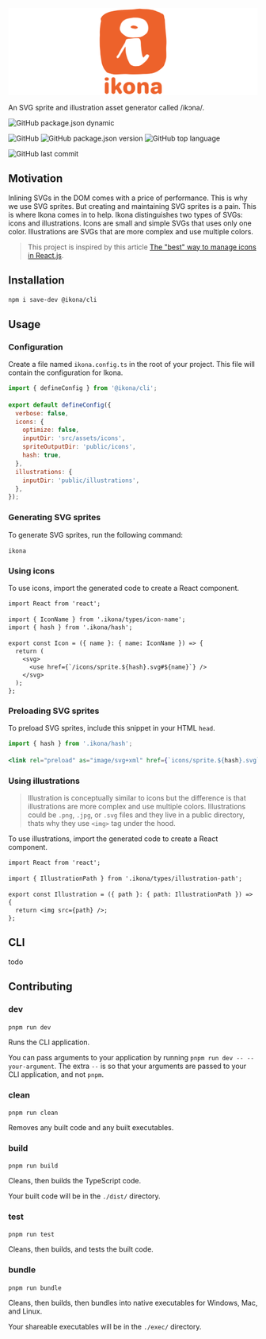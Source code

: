 ![ikona](resources/logo.svg)

An SVG sprite and illustration asset generator called /ikɔna/.

![GitHub package.json dynamic](https://img.shields.io/github/package-json/keywords/isBatak/ikona.svg?style=flat-square)

![GitHub](https://img.shields.io/github/license/isBatak/ikona.svg?style=flat-square)
![GitHub package.json version](https://img.shields.io/github/package-json/v/isBatak/ikona.svg?style=flat-square)
![GitHub top language](https://img.shields.io/github/languages/top/isBatak/ikona.svg?style=flat-square)

![GitHub last commit](https://img.shields.io/github/last-commit/isBatak/ikona.svg?style=flat-square)

## Motivation

Inlining SVGs in the DOM comes with a price of performance. This is why we use SVG sprites. But creating and maintaining SVG sprites is a pain. This is where Ikona comes in to help.
Ikona distinguishes two types of SVGs: icons and illustrations. Icons are small and simple SVGs that uses only one color. Illustrations are SVGs that are more complex and use multiple colors.

> This project is inspired by this article [The "best" way to manage icons in React.js](https://benadam.me/thoughts/react-svg-sprites/).

## Installation

`npm i save-dev @ikona/cli`

## Usage

### Configuration

Create a file named `ikona.config.ts` in the root of your project. This file will contain the configuration for Ikona.

```js
import { defineConfig } from '@ikona/cli';

export default defineConfig({
  verbose: false,
  icons: {
    optimize: false,
    inputDir: 'src/assets/icons',
    spriteOutputDir: 'public/icons',
    hash: true,
  },
  illustrations: {
    inputDir: 'public/illustrations',
  },
});
```

### Generating SVG sprites

To generate SVG sprites, run the following command:

`ikona`

### Using icons

To use icons, import the generated code to create a React component.

```tsx
import React from 'react';

import { IconName } from '.ikona/types/icon-name';
import { hash } from '.ikona/hash';

export const Icon = ({ name }: { name: IconName }) => {
  return (
    <svg>
      <use href={`/icons/sprite.${hash}.svg#${name}`} />
    </svg>
  );
};
```

### Preloading SVG sprites

To preload SVG sprites, include this snippet in your HTML `head`.

```jsx
import { hash } from '.ikona/hash';

<link rel="preload" as="image/svg+xml" href={`icons/sprite.${hash}.svg`} />;
```

### Using illustrations

> Illustration is conceptually similar to icons but the difference is that illustrations are more complex and use multiple colors. Illustrations could be `.png`, `.jpg`, or `.svg` files and they live in a public directory, thats why they use `<img>` tag under the hood.

To use illustrations, import the generated code to create a React component.

```tsx
import React from 'react';

import { IllustrationPath } from '.ikona/types/illustration-path';

export const Illustration = ({ path }: { path: IllustrationPath }) => {
  return <img src={path} />;
};
```

## CLI

todo

## Contributing

### **dev**

`pnpm run dev`

Runs the CLI application.

You can pass arguments to your application by running `pnpm run dev -- --your-argument`. The extra `--` is so that your arguments are passed to your CLI application, and not `pnpm`.

### **clean**

`pnpm run clean`

Removes any built code and any built executables.

### **build**

`pnpm run build`

Cleans, then builds the TypeScript code.

Your built code will be in the `./dist/` directory.

### **test**

`pnpm run test`

Cleans, then builds, and tests the built code.

### **bundle**

`pnpm run bundle`

Cleans, then builds, then bundles into native executables for Windows, Mac, and Linux.

Your shareable executables will be in the `./exec/` directory.
